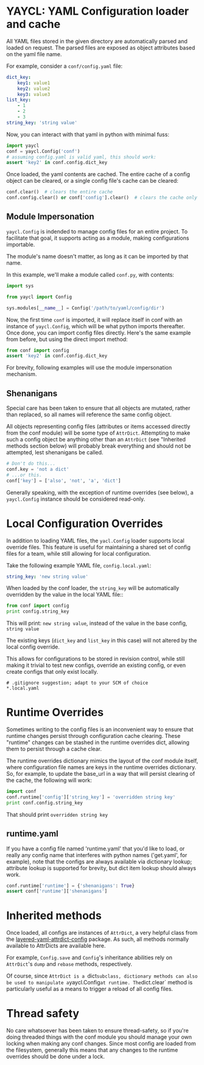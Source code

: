 # YAYCL: YAML Configuration loader and cache

All YAML files stored in the given directory are automatically parsed and loaded on request.
The parsed files are exposed as object attributes based on the yaml file name.

For example, consider a ``conf/config.yaml`` file:

```yaml
dict_key:
    key1: value1
    key2: value2
    key3: value3
list_key:
    - 1
    - 2
    - 3
string_key: 'string value'
```

Now, you can interact with that yaml in python with minimal fuss:
```python
import yaycl
conf = yaycl.Config('conf')
# assuming config.yaml is valid yaml, this should work:
assert 'key2' in conf.config.dict_key
```

Once loaded, the yaml contents are cached. The entire cache of a config object can be cleared,
or a single config file's cache can be cleared:
```python
conf.clear()  # clears the entire cache
conf.config.clear() or conf['config'].clear()  # clears the cache only for config.yaml
```

## Module Impersonation

`yaycl.Config` is indended to manage config files for an entire project. To facilitate
that goal, it supports acting as a module, making configurations importable.

The module's name doesn't matter, as long as it can be imported by that name.

In this example, we'll make a module called `conf.py`, with contents:

```python
import sys

from yaycl import Config

sys.modules[__name__] = Config('/path/to/yaml/config/dir')
```

Now, the first time `conf` is imported, it will replace itself in conf with an instance of
`yaycl.Config`, which will be what python imports thereafter. Once done, you can import config
files directly. Here's the same example from before, but using the direct import method:

```python
from conf import config
assert 'key2' in conf.config.dict_key
```

For brevity, following examples will use the module impersonation mechanism.

## Shenanigans

Special care has been taken to ensure that all objects are mutated, rather than replaced,
so all names will reference the same config object.

All objects representing config files (attributes or items accessed directly from the conf
module) will be some type of `AttrDict`. Attempting to make such a config object be anything
other than an `AttrDict` (see "Inherited methods section below)  will probably break everything
and should not be attempted, lest shenanigans be called.

```python
# Don't do this...
conf.key = 'not a dict'
# ...or this.
conf['key'] = ['also', 'not', 'a', 'dict']
```

Generally speaking, with the exception of runtime overrides (see below), a `yaycl.Config` instance
should be considered read-only.

# Local Configuration Overrides

In addition to loading YAML files, the `yacl.Config` loader supports local override
files. This feature is useful for maintaining a shared set of config files for a team, while
still allowing for local configuration.

Take the following example YAML file, `config.local.yaml`:

```yaml
string_key: 'new string value'
```

When loaded by the conf loader, the `string_key` will be automatically overridden by the value
in the local YAML file::

```python
from conf import config
print config.string_key
```

This will print: `new string value`, instead of the value in the base config, `string value`

The existing keys (`dict_key` and `list_key` in this case) will not altered by the local
config override.

This allows for configurations to be stored in revision control, while still making it trivial
to test new configs, override an existing config, or even create configs that only exist
locally.

```
# .gitignore suggestion; adapt to your SCM of choice
*.local.yaml
```

# Runtime Overrides

Sometimes writing to the config files is an inconvenient way to ensure that runtime changes
persist through configuration cache clearing. These "runtime" changes can be stashed in the
runtime overrides dict, allowing them to persist through a cache clear.

The runtime overrides dictionary mimics the layout of the conf module itself, where
configuration file names are keys in the runtime overrides dictionary. So, for example, to
update the base_url in a way that will persist clearing of the cache, the following will work:

```python
import conf
conf.runtime['config']['string_key'] = 'overridden string key'
print conf.config.string_key
```

That should print `overridden string key`

## runtime.yaml

If you have a config file named 'runtime.yaml' that you'd like to load, or really any config
name that interferes with python names ('get.yaml', for example), note that the configs are
always available via dictionary lookup; attribute lookup is supported for brevity, but dict
item lookup should always work.

```python
conf.runtime['runtime'] = {'shenanigans': True}
assert conf['runtime']['shenanigans']
```

# Inherited methods

Once loaded, all configs are instances of `AttrDict`, a very helpful class from the
[layered-yaml-attrdict-config](https://pypi.python.org/pypi/layered-yaml-attrdict-config/)
package. As such, all methods normally available to AttrDicts are available here.

For example, `Config.save` and `Config`'s inheritance abilities rely on `AttrDict`'s
`dump` and `rebase` methods, respectively.

Of course, since `AttrDict is a `dict` subclass, dictionary methods can also be used to
manipulate a `yaycl.Config` at runtime. The `dict.clear` method is particularly
useful as a means to trigger a reload of all config files.

# Thread safety

No care whatsoever has been taken to ensure thread-safety, so if you're doing threaded
things with the conf module you should manage your own locking when making any conf
changes. Since most config are loaded from the filesystem, generally this means that
any changes to the runtime overrides should be done under a lock.

